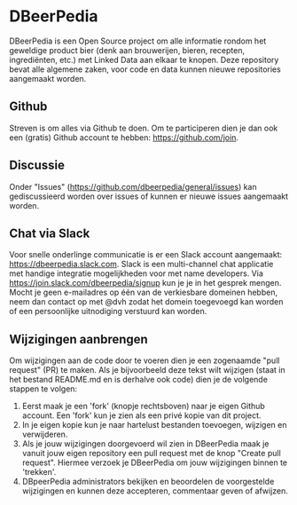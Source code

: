 # DBeerPedia
DBeerPedia is een Open Source project om alle informatie rondom het geweldige product bier (denk aan brouwerijen, bieren, recepten, ingrediënten, etc.) met Linked Data aan elkaar te knopen. Deze repository bevat alle algemene zaken, voor code en data kunnen nieuwe repositories aangemaakt worden.

## Github
Streven is om alles via Github te doen. Om te participeren dien je dan ook een (gratis) Github account te hebben: https://github.com/join.

## Discussie
Onder "Issues" (https://github.com/dbeerpedia/general/issues) kan gediscussieerd worden over issues of kunnen er nieuwe issues aangemaakt worden.

## Chat via Slack
Voor snelle onderlinge communicatie is er een Slack account aangemaakt: https://dbeerpedia.slack.com. Slack is een multi-channel chat applicatie met handige integratie mogelijkheden voor met name developers. Via https://join.slack.com/dbeerpedia/signup kun je je in het gesprek mengen. Mocht je geen e-mailadres op één van de verkiesbare domeinen hebben, neem dan contact op met @dvh zodat het domein toegevoegd kan worden of een persoonlijke uitnodiging verstuurd kan worden.

## Wijzigingen aanbrengen
Om wijzigingen aan de code door te voeren dien je een zogenaamde "pull request" (PR) te maken. Als je bijvoorbeeld deze tekst wilt wijzigen (staat in het bestand README.md en is derhalve ook code) dien je de volgende stappen te volgen:

1. Eerst maak je een 'fork' (knopje rechtsboven) naar je eigen Github account. Een 'fork' kun je zien als een privé kopie van dit project.
2. In je eigen kopie kun je naar hartelust bestanden toevoegen, wijzigen en verwijderen.
3. Als je jouw wijzigingen doorgevoerd wil zien in DBeerPedia maak je vanuit jouw eigen repository een pull request met de knop "Create pull request". Hiermee verzoek je DBeerPedia om jouw wijzigingen binnen te 'trekken'.
4. DBpeerPedia administrators bekijken en beoordelen de voorgestelde wijzigingen en kunnen deze accepteren, commentaar geven of afwijzen.
